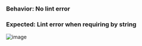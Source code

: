 ### Behavior: No lint error
### Expected: Lint error when requiring by string

![image](https://github.com/gharnakli/repro_require_lint/assets/151167821/d309e1aa-47fe-41aa-adab-43c4745d64b9)
